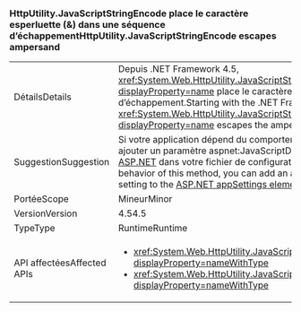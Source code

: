 ### <a name="httputilityjavascriptstringencode-escapes-ampersand"></a><span data-ttu-id="de450-101">HttpUtility.JavaScriptStringEncode place le caractère esperluette (&) dans une séquence d’échappement</span><span class="sxs-lookup"><span data-stu-id="de450-101">HttpUtility.JavaScriptStringEncode escapes ampersand</span></span>

|   |   |
|---|---|
|<span data-ttu-id="de450-102">Détails</span><span class="sxs-lookup"><span data-stu-id="de450-102">Details</span></span>|<span data-ttu-id="de450-103">Depuis .NET Framework 4.5, <xref:System.Web.HttpUtility.JavaScriptStringEncode(System.String)?displayProperty=name> place le caractère esperluette (&amp;) dans une séquence d’échappement.</span><span class="sxs-lookup"><span data-stu-id="de450-103">Starting with the .NET Framework 4.5, <xref:System.Web.HttpUtility.JavaScriptStringEncode(System.String)?displayProperty=name> escapes the ampersand (&amp;) character.</span></span>|
|<span data-ttu-id="de450-104">Suggestion</span><span class="sxs-lookup"><span data-stu-id="de450-104">Suggestion</span></span>|<span data-ttu-id="de450-105">Si votre application dépend du comportement précédent de cette méthode, vous pouvez ajouter un paramètre aspnet:JavaScriptDoNotEncodeAmpersand à l’[élément appSettings ASP.NET](https://msdn.microsoft.com/library/hh975440.aspx) dans votre fichier de configuration.</span><span class="sxs-lookup"><span data-stu-id="de450-105">If your app depends on the previous behavior of this method, you can add an aspnet:JavaScriptDoNotEncodeAmpersand setting to the [ASP.NET appSettings element](https://msdn.microsoft.com/library/hh975440.aspx) in your configuration file.</span></span>|
|<span data-ttu-id="de450-106">Portée</span><span class="sxs-lookup"><span data-stu-id="de450-106">Scope</span></span>|<span data-ttu-id="de450-107">Mineur</span><span class="sxs-lookup"><span data-stu-id="de450-107">Minor</span></span>|
|<span data-ttu-id="de450-108">Version</span><span class="sxs-lookup"><span data-stu-id="de450-108">Version</span></span>|<span data-ttu-id="de450-109">4.5</span><span class="sxs-lookup"><span data-stu-id="de450-109">4.5</span></span>|
|<span data-ttu-id="de450-110">Type</span><span class="sxs-lookup"><span data-stu-id="de450-110">Type</span></span>|<span data-ttu-id="de450-111">Runtime</span><span class="sxs-lookup"><span data-stu-id="de450-111">Runtime</span></span>|
|<span data-ttu-id="de450-112">API affectées</span><span class="sxs-lookup"><span data-stu-id="de450-112">Affected APIs</span></span>|<ul><li><xref:System.Web.HttpUtility.JavaScriptStringEncode(System.String)?displayProperty=nameWithType></li><li><xref:System.Web.HttpUtility.JavaScriptStringEncode(System.String,System.Boolean)?displayProperty=nameWithType></li></ul>|

